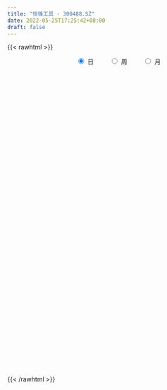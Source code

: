 ```yaml
---
title: "恒锋工具 - 300488.SZ"
date: 2022-05-25T17:25:42+08:00
draft: false
---
```

{{< rawhtml >}}
    <div style="text-align: center">
        <label style="padding: 1rem;"><input style="margin-right: .5rem" type="radio" name="period" value="D" checked onclick="period_change(this)">日</label>
        <label style="padding: 1rem;"><input style="margin-right: .5rem" type="radio" name="period" value="W" onclick="period_change(this)">周</label>
        <label style="padding: 1rem;"><input style="margin-right: .5rem" type="radio" name="period" value="M" onclick="period_change(this)">月</label>
    </div>
    <div id="chart" style="height: 700px;"></div> 
    <script type="text/javascript">
        const D_v = [8839.07,9034.02,9345.51,4179.77,5065.8,4293.66,4406.74,3282.88,3665.0,14437.12,8875.7,5295.38,13272.18,8239.6,11278.97,6161.61,7065.57,14830.37,6441.49,9474.34,7080.69,8340.84,6240.27,9686.44,15374.88,21040.37,10552.42,12765.21,12335.28,9760.0,11412.93,9652.72,7836.73,10549.0,8580.69,19191.14,10456.09,7074.95,10944.0,7966.42,16701.14,15852.71,10673.28,10720.0,10933.0,8165.0,4301.67,8376.94,8800.79,7139.0,7229.56,6101.63,8291.16,5409.12,11741.12,18243.41,48262.6,28900.81,21691.26,14939.81,33031.44,22241.63,21583.4,23298.48,22683.01,18794.8,16626.09,26479.14,33781.96,71876.6,116127.8,97113.93,62068.08,91323.0,140605.75,173870.41,182452.78,175380.12,167143.51,139121.96,132059.77,99526.22,109071.66,81235.2,68515.44,76424.18,185397.11,203188.18,191664.26,216192.16,172172.08,168892.62,126025.93,119082.99,213764.96,161358.64,138566.24,103471.21,89012.67,100496.73,121707.42,177128.0,137293.81,122575.86,153940.69,110190.83,99238.26,153418.66,105345.93,130640.81,99515.57,72335.19,76549.93,73444.94,87916.99,55834.6,65925.81,73007.37,116765.07,65396.79,99217.35,124421.33,89564.61,73727.4,64394.77,88658.69,79735.59,119133.33,82183.86,86431.78,62596.11,55631.44,48901.65,53562.04,45163.77,49666.1,32885.42,30960.63,21417.16,27208.65,17752.84,34977.07,25179.53,30645.44,22427.57,28686.05,54032.9,40973.36,36923.39,20363.81,19951.69,23893.63,28023.4,17938.21,44817.46,25237.6,20109.0,16294.37,18598.27,22865.6,21527.5,21287.84,15804.0,14431.31,12785.28,13298.18,13847.1,17082.81,18701.64,18185.04,28770.83,15801.96,72013.81,56499.48,26057.24,47877.15,49304.66,67525.31,44841.35,41057.81,31612.72,49639.1,37973.96,31698.81,106765.86,98119.83,45350.4,37151.45,51149.85,37664.07,77292.88,40842.02,38760.22,36287.69,21493.96,22373.0,22599.97,17500.81,27738.53,21858.0,18690.0,20538.86,15195.0,18752.73,29007.1,34403.72,19965.45,16919.17,32531.88,18223.99,15635.87,27668.0,15224.0,17776.6,19940.27,14862.88,11402.48,9796.61,13533.13,18409.87,19698.81,32693.48,50929.54,30867.6,27197.0,14929.14,13477.0,12423.75,13524.12,17071.0,17013.56,18656.57,20205.89,21551.28,19842.77,17253.0,23854.0,15382.22,37003.85,32655.69,20785.11,11507.45,12241.0,23843.0,14584.0,12012.69,15589.6,13476.71,22682.0,15834.6]
const D_histogram = [0.0,-0.029994302,-0.0669369112,-0.0889146602,-0.0873944275,-0.0888955646,-0.0728638354,-0.0605570698,-0.0440722152,0.003623796,0.0102997185,0.0272676743,0.0650510797,0.0678035547,0.0916965052,0.096107738,0.0987069175,0.1266125294,0.1290613376,0.1100263738,0.0986945222,0.0715000926,0.0317968605,0.017532846,0.0339613087,0.0744321993,0.0989632723,0.1317755355,0.1262763906,0.0986793921,0.0922770189,0.0590792029,0.0521736349,0.0071074348,-0.0065622039,0.0340018173,0.0406223221,0.0338243403,0.0099607072,-0.0157129573,-0.0047633771,0.012623389,-0.0128440737,-0.0644455927,-0.111068388,-0.1250700055,-0.1310079625,-0.1249001357,-0.0959615154,-0.1018745385,-0.1182407305,-0.1317350326,-0.1762450071,-0.1749187093,-0.1151778503,-0.017864017,0.1189990214,0.1947091995,0.2429935544,0.2339887126,0.2796359359,0.2894992179,0.2923495347,0.3021138748,0.267786278,0.2050973498,0.0936275255,0.0395376032,-0.0160474674,0.0612069794,0.3056017295,0.3789580806,0.3467834598,0.3157306978,0.5536853296,1.0026721925,1.4502561917,1.6059872548,1.6684365877,1.475803876,1.078971019,0.7109772384,0.3002338866,0.0092642811,-0.2986151435,-0.4579597724,-0.1976349879,0.0368419415,0.6096938647,0.6567516802,0.7570232595,0.4662988628,0.2420735404,-0.1787959888,-0.0412116414,-0.1682618521,-0.1312188132,-0.2801475747,-0.4823110622,-0.7693235033,-0.9267925884,-0.6027733444,-0.5420484108,-0.5564016778,-0.4237007642,-0.3905292424,-0.4684528738,-0.4213177491,-0.3943117005,-0.4327696369,-0.5934960488,-0.6679173377,-0.6694189325,-0.675303726,-0.8084471537,-0.8300130962,-0.7652204331,-0.7034736829,-0.5233778219,-0.4247698731,-0.2129593918,-0.035902153,0.0182751858,-0.0061715812,-0.1028535206,-0.0110411791,0.0633017254,0.1934912769,0.2556921717,0.1533729679,0.0442091865,-0.0068251387,-0.0436230762,-0.1811503988,-0.2516607462,-0.3524774938,-0.4636486513,-0.4531716662,-0.4604144755,-0.5143488959,-0.4850590485,-0.3785086513,-0.2939878822,-0.2806423552,-0.2430449681,-0.2535670873,-0.1629320291,-0.2206809038,-0.3627982718,-0.3925278062,-0.4036067164,-0.421916753,-0.4460285266,-0.414060251,-0.2927909989,-0.2150513952,-0.1637131882,-0.108904781,-0.0398681881,-0.0573392247,0.0022030151,-0.0303186164,0.003121579,0.0238147802,0.0813280798,0.0917106514,0.0781810636,0.1280524001,0.1228585768,0.1335591816,0.0295504865,-0.0369480274,0.1355089316,0.1203664285,0.0519773365,0.0615327682,0.1882242372,0.4252981158,0.5375564167,0.5765981224,0.5414993813,0.5556249108,0.4952117791,0.455211544,0.6275380107,0.6263688564,0.5629529235,0.4995774452,0.449259935,0.3889572034,0.347644944,0.3100361989,0.1617800039,0.0147547235,-0.0663894669,-0.1611860663,-0.2553739011,-0.3302589341,-0.4483556248,-0.5231443413,-0.5165359575,-0.4785002332,-0.4969746007,-0.5513199429,-0.456202619,-0.3249582585,-0.2435799423,-0.1652586825,-0.0804572422,-0.0118106196,0.0303752929,0.043484632,0.0235431287,-0.021865885,0.0181101903,0.0048061279,-0.0207847735,-0.0188645755,-0.0801688737,-0.0877217615,-0.1911764703,-0.1191379963,-0.0267624775,0.0365641818,0.0514771345,0.0345080488,0.0219793515,0.0013533036,-0.0704949108,-0.1807319389,-0.370104557,-0.5159822749,-0.5000542551,-0.4589859787,-0.3637000699,-0.2539139375,-0.1434066783,-0.0442953176,0.1038436488,0.1987667784,0.2778805547,0.3212448845,0.3449403317,0.3708719536,0.3621771341,0.3486402229,0.3498523341,0.3645533347,0.2705973969,0.2462248918]
const D_fast = [0.0,-0.0374928775,-0.0911697145,-0.1353761286,-0.1557045028,-0.179429531,-0.1816137607,-0.1844462625,-0.1789794617,-0.1303775015,-0.1211266494,-0.097341775,-0.0432955996,-0.023592236,0.0232248407,0.0516630081,0.0789389169,0.1384976612,0.1732118038,0.1816834334,0.1950252123,0.185705806,0.1539517889,0.144070986,0.1689897758,0.2280687163,0.2773406074,0.3430967544,0.3691667072,0.3662395567,0.3829064382,0.3644784229,0.3706162637,0.3273269223,0.3120167326,0.3610812081,0.3778572934,0.3795153968,0.3581419405,0.3285400366,0.3382987725,0.3588413859,0.3301629047,0.2624499875,0.1880600953,0.1427909764,0.1041010288,0.0789838216,0.0839320631,0.0525504054,0.0066240307,-0.0398040295,-0.1283752558,-0.1707786354,-0.1398322389,-0.0469844099,0.1196283839,0.2440158619,0.3530486054,0.4025409418,0.518097149,0.6003352355,0.676272936,0.7615657448,0.7941847175,0.7827701267,0.6947071838,0.6505016623,0.5909047248,0.6834609165,1.004256099,1.1723519702,1.2268732144,1.2747531269,1.6511290911,2.3507840021,3.1609320492,3.718159926,4.1977184059,4.3740366632,4.246946561,4.0566970899,3.7210122098,3.4323586745,3.049825464,2.7759908921,2.9869069296,3.2305943444,3.9558697338,4.1671154693,4.4566428635,4.2824931825,4.1187862452,3.6532177188,3.7804991558,3.6113834821,3.6156218178,3.3966561626,3.0739149095,2.5945715926,2.2054043604,2.3787302684,2.3039430992,2.1504894128,2.1772651353,2.1128043465,1.9177674966,1.8595731841,1.7880013075,1.641350962,1.3322505378,1.0908499145,0.9219935866,0.7472828615,0.4120276455,0.1829584289,0.0564459837,-0.0576756868,-0.0084242813,-0.0160088008,0.1425618326,0.3106435331,0.3693896684,0.3434000061,0.2210046866,0.3100567333,0.4002250692,0.5787874399,0.7049113777,0.6409354158,0.542823931,0.4900833211,0.4423796146,0.2595646922,0.1261391583,-0.0627969627,-0.289880283,-0.3926962145,-0.5150426427,-0.6975642871,-0.7895392018,-0.7776159675,-0.7665921688,-0.8234072307,-0.8465710856,-0.9204849766,-0.8705829257,-0.9835020263,-1.2163189624,-1.3441804483,-1.4561610376,-1.5799502624,-1.7155691677,-1.7871159549,-1.7390444524,-1.7150676975,-1.7046577876,-1.6770755756,-1.6180060298,-1.6498118725,-1.5897188789,-1.6298201645,-1.5955995744,-1.5689526782,-1.4911073586,-1.4577971241,-1.4517814461,-1.3698970095,-1.3443761887,-1.3002857885,-1.3969068619,-1.4726423826,-1.2663081907,-1.2513590867,-1.3067538446,-1.2818152208,-1.1080676926,-0.764669285,-0.5180218799,-0.3348306436,-0.2345545394,-0.0815227822,-0.0181329691,0.0556696817,0.3848806512,0.540303711,0.617626009,0.6791448919,0.7411423655,0.7780789347,0.8236779113,0.8635782159,0.7557670219,0.6124304224,0.5146888652,0.3795957493,0.2215644392,0.0641146726,-0.1660709242,-0.371645726,-0.4941713317,-0.5757606657,-0.7184786833,-0.9106540112,-0.9295873421,-0.8795825462,-0.8590992155,-0.8220926264,-0.7574054967,-0.691711529,-0.6419317933,-0.6179512962,-0.6320070173,-0.6828825023,-0.6383788794,-0.6504814098,-0.6812685045,-0.6840644504,-0.765410967,-0.7948942952,-0.9461431217,-0.9038891467,-0.8182042472,-0.7457365426,-0.7179543062,-0.7262963797,-0.7333302392,-0.7536179611,-0.8430899033,-0.998509916,-1.2804086734,-1.55528196,-1.664367504,-1.7380457223,-1.7336848309,-1.6873771829,-1.6127215933,-1.524684062,-1.3505841834,-1.2059693591,-1.0573854443,-0.9337098934,-0.8237793632,-0.7051297529,-0.6232802889,-0.5496571443,-0.4609819496,-0.3551426153,-0.3814492039,-0.3442654861]
const D_slow = [0.0,-0.0074985755,-0.0242328033,-0.0464614684,-0.0683100752,-0.0905339664,-0.1087499252,-0.1238891927,-0.1349072465,-0.1340012975,-0.1314263679,-0.1246094493,-0.1083466794,-0.0913957907,-0.0684716644,-0.0444447299,-0.0197680005,0.0118851318,0.0441504662,0.0716570596,0.0963306902,0.1142057133,0.1221549285,0.12653814,0.1350284671,0.153636517,0.178377335,0.2113212189,0.2428903166,0.2675601646,0.2906294193,0.30539922,0.3184426288,0.3202194875,0.3185789365,0.3270793908,0.3372349713,0.3456910564,0.3481812332,0.3442529939,0.3430621496,0.3462179969,0.3430069784,0.3268955803,0.2991284833,0.2678609819,0.2351089913,0.2038839573,0.1798935785,0.1544249439,0.1248647612,0.0919310031,0.0478697513,0.004140074,-0.0246543886,-0.0291203929,0.0006293625,0.0493066624,0.110055051,0.1685522291,0.2384612131,0.3108360176,0.3839234013,0.45945187,0.5263984395,0.5776727769,0.6010796583,0.6109640591,0.6069521923,0.6222539371,0.6986543695,0.7933938896,0.8800897546,0.9590224291,1.0974437615,1.3481118096,1.7106758575,2.1121726712,2.5292818182,2.8982327872,3.1679755419,3.3457198515,3.4207783232,3.4230943934,3.3484406076,3.2339506645,3.1845419175,3.1937524029,3.3461758691,3.5103637891,3.699619604,3.8161943197,3.8767127048,3.8320137076,3.8217107972,3.7796453342,3.7468406309,3.6768037373,3.5562259717,3.3638950959,3.1321969488,2.9815036127,2.84599151,2.7068910906,2.6009658995,2.5033335889,2.3862203704,2.2808909332,2.182313008,2.0741205988,1.9257465866,1.7587672522,1.5914125191,1.4225865876,1.2204747992,1.0129715251,0.8216664168,0.6457979961,0.5149535406,0.4087610723,0.3555212244,0.3465456861,0.3511144826,0.3495715873,0.3238582072,0.3210979124,0.3369233438,0.385296163,0.4492192059,0.4875624479,0.4986147445,0.4969084598,0.4860026908,0.4407150911,0.3777999045,0.2896805311,0.1737683682,0.0604754517,-0.0546281672,-0.1832153912,-0.3044801533,-0.3991073161,-0.4726042867,-0.5427648755,-0.6035261175,-0.6669178893,-0.7076508966,-0.7628211226,-0.8535206905,-0.9516526421,-1.0525543212,-1.1580335094,-1.2695406411,-1.3730557038,-1.4462534535,-1.5000163023,-1.5409445994,-1.5681707946,-1.5781378417,-1.5924726478,-1.5919218941,-1.5995015481,-1.5987211534,-1.5927674584,-1.5724354384,-1.5495077756,-1.5299625097,-1.4979494096,-1.4672347654,-1.43384497,-1.4264573484,-1.4356943553,-1.4018171224,-1.3717255152,-1.3587311811,-1.343347989,-1.2962919298,-1.1899674008,-1.0555782966,-0.911428766,-0.7760539207,-0.637147693,-0.5133447482,-0.3995418622,-0.2426573596,-0.0860651455,0.0546730854,0.1795674467,0.2918824305,0.3891217313,0.4760329673,0.553542017,0.593987018,0.5976756989,0.5810783322,0.5407818156,0.4769383403,0.3943736068,0.2822847006,0.1514986153,0.0223646259,-0.0972604324,-0.2215040826,-0.3593340683,-0.4733847231,-0.5546242877,-0.6155192733,-0.6568339439,-0.6769482544,-0.6799009093,-0.6723070861,-0.6614359281,-0.655550146,-0.6610166172,-0.6564890697,-0.6552875377,-0.6604837311,-0.6651998749,-0.6852420934,-0.7071725337,-0.7549666513,-0.7847511504,-0.7914417698,-0.7823007243,-0.7694314407,-0.7608044285,-0.7553095906,-0.7549712647,-0.7725949924,-0.8177779771,-0.9103041164,-1.0392996851,-1.1643132489,-1.2790597436,-1.369984761,-1.4334632454,-1.469314915,-1.4803887444,-1.4544278322,-1.4047361376,-1.3352659989,-1.2549547778,-1.1687196949,-1.0760017065,-0.985457423,-0.8982973672,-0.8108342837,-0.71969595,-0.6520466008,-0.5904903779]
const D_data = [['2021-05-14', 15.76, 15.67, 15.61, 15.89],['2021-05-17', 15.68, 15.2, 15.0, 15.68],['2021-05-18', 15.19, 14.89, 14.85, 15.36],['2021-05-19', 14.74, 14.85, 14.65, 15.0],['2021-05-20', 14.86, 15.01, 14.79, 15.1],['2021-05-21', 14.85, 14.89, 14.82, 15.16],['2021-05-24', 14.81, 15.07, 14.81, 15.12],['2021-05-25', 15.07, 15.03, 14.91, 15.07],['2021-05-26', 15.0, 15.1, 15.0, 15.13],['2021-05-27', 15.05, 15.63, 15.05, 15.68],['2021-05-28', 15.55, 15.25, 15.23, 15.88],['2021-05-31', 15.2, 15.44, 15.2, 15.51],['2021-06-01', 15.5, 15.87, 15.36, 15.88],['2021-06-02', 15.87, 15.58, 15.58, 15.9],['2021-06-03', 15.65, 15.97, 15.55, 15.98],['2021-06-04', 15.97, 15.87, 15.81, 16.09],['2021-06-07', 15.92, 15.94, 15.62, 16.09],['2021-06-08', 15.94, 16.43, 15.93, 16.48],['2021-06-09', 16.39, 16.3, 16.2, 16.4],['2021-06-10', 16.2, 16.09, 15.91, 16.39],['2021-06-11', 16.09, 16.2, 15.95, 16.29],['2021-06-15', 16.45, 15.98, 15.93, 16.53],['2021-06-16', 15.88, 15.7, 15.66, 16.12],['2021-06-17', 15.85, 15.91, 15.72, 16.35],['2021-06-18', 15.82, 16.34, 15.6, 16.35],['2021-06-21', 16.25, 16.86, 16.09, 17.47],['2021-06-22', 16.7, 16.93, 16.65, 17.06],['2021-06-23', 16.86, 17.31, 16.64, 17.36],['2021-06-24', 17.3, 17.04, 16.95, 17.65],['2021-06-25', 16.9, 16.8, 16.53, 17.01],['2021-06-28', 16.75, 17.09, 16.48, 17.26],['2021-06-29', 17.09, 16.75, 16.7, 17.18],['2021-06-30', 16.93, 17.06, 16.53, 17.25],['2021-07-01', 17.17, 16.51, 16.0, 17.19],['2021-07-02', 16.59, 16.79, 16.45, 16.97],['2021-07-05', 16.8, 17.6, 16.71, 17.72],['2021-07-06', 17.58, 17.38, 17.16, 17.58],['2021-07-07', 17.3, 17.29, 17.19, 17.39],['2021-07-08', 17.29, 17.06, 16.8, 17.65],['2021-07-09', 16.96, 16.95, 16.77, 17.17],['2021-07-12', 17.0, 17.41, 16.88, 17.68],['2021-07-13', 17.39, 17.62, 17.22, 17.78],['2021-07-14', 17.59, 17.11, 17.08, 17.59],['2021-07-15', 17.16, 16.59, 16.56, 17.25],['2021-07-16', 16.63, 16.36, 16.22, 16.66],['2021-07-19', 16.28, 16.55, 16.12, 16.61],['2021-07-20', 16.21, 16.53, 16.21, 16.57],['2021-07-21', 16.5, 16.61, 16.46, 16.89],['2021-07-22', 16.7, 16.93, 16.62, 17.16],['2021-07-23', 16.9, 16.5, 16.4, 17.08],['2021-07-26', 16.27, 16.24, 16.01, 16.62],['2021-07-27', 16.54, 16.11, 16.1, 16.58],['2021-07-28', 16.05, 15.45, 15.2, 16.18],['2021-07-29', 15.46, 15.77, 15.46, 15.92],['2021-07-30', 16.11, 16.55, 16.08, 16.81],['2021-08-02', 16.32, 17.39, 16.28, 17.54],['2021-08-03', 17.88, 18.56, 17.55, 20.36],['2021-08-04', 17.83, 18.5, 17.79, 18.8],['2021-08-05', 18.5, 18.68, 18.13, 18.82],['2021-08-06', 18.47, 18.28, 18.0, 18.73],['2021-08-09', 18.28, 19.3, 18.2, 19.44],['2021-08-10', 19.15, 19.27, 18.8, 19.54],['2021-08-11', 19.3, 19.5, 19.0, 19.58],['2021-08-12', 19.4, 19.92, 19.3, 20.0],['2021-08-13', 19.51, 19.6, 19.3, 20.34],['2021-08-16', 19.3, 19.25, 19.05, 19.85],['2021-08-17', 18.92, 18.37, 18.28, 19.58],['2021-08-18', 18.83, 18.78, 18.48, 20.25],['2021-08-19', 19.4, 18.56, 17.82, 19.91],['2021-08-20', 18.05, 20.39, 17.8, 21.37],['2021-08-23', 21.8, 23.6, 21.0, 23.74],['2021-08-24', 25.28, 22.7, 22.31, 25.28],['2021-08-25', 21.98, 21.9, 21.48, 22.81],['2021-08-26', 21.9, 22.14, 21.27, 23.59],['2021-08-27', 22.0, 26.57, 21.25, 26.57],['2021-08-30', 26.33, 31.88, 25.83, 31.88],['2021-08-31', 33.0, 35.5, 32.0, 37.83],['2021-09-01', 36.23, 34.98, 32.63, 37.7],['2021-09-02', 32.91, 36.05, 32.91, 38.81],['2021-09-03', 34.15, 34.15, 33.3, 38.01],['2021-09-06', 34.0, 31.45, 29.89, 34.68],['2021-09-07', 31.61, 30.92, 30.01, 31.85],['2021-09-08', 30.4, 29.16, 28.71, 30.86],['2021-09-09', 29.22, 29.37, 28.31, 29.69],['2021-09-10', 29.33, 27.9, 27.73, 29.33],['2021-09-13', 28.38, 28.66, 27.79, 29.02],['2021-09-14', 28.31, 34.39, 28.05, 34.39],['2021-09-15', 33.08, 35.8, 32.55, 39.81],['2021-09-16', 35.27, 42.96, 34.83, 42.96],['2021-09-17', 44.35, 39.05, 38.7, 45.9],['2021-09-22', 38.64, 41.2, 36.09, 41.89],['2021-09-23', 39.97, 36.81, 36.64, 42.99],['2021-09-24', 36.63, 37.08, 35.41, 38.39],['2021-09-27', 36.46, 33.44, 32.3, 37.36],['2021-09-28', 34.47, 40.13, 34.47, 40.13],['2021-09-29', 38.02, 37.3, 36.7, 40.3],['2021-09-30', 38.31, 39.53, 38.31, 41.5],['2021-10-08', 40.0, 37.26, 35.86, 40.1],['2021-10-11', 37.86, 35.85, 33.74, 37.88],['2021-10-12', 35.67, 33.45, 32.71, 36.92],['2021-10-13', 33.44, 33.65, 31.0, 35.79],['2021-10-14', 33.73, 39.96, 33.12, 40.35],['2021-10-15', 37.34, 37.66, 37.18, 39.9],['2021-10-18', 36.92, 36.8, 36.08, 39.69],['2021-10-19', 35.93, 38.95, 35.69, 40.85],['2021-10-20', 38.6, 38.19, 37.8, 39.95],['2021-10-21', 38.1, 36.68, 36.63, 39.3],['2021-10-22', 36.02, 38.14, 34.78, 40.08],['2021-10-25', 36.8, 38.08, 36.5, 38.99],['2021-10-26', 38.0, 37.2, 37.2, 41.76],['2021-10-27', 35.9, 35.0, 35.0, 37.11],['2021-10-28', 36.5, 35.2, 33.88, 36.58],['2021-10-29', 35.0, 35.61, 34.85, 37.33],['2021-11-01', 35.12, 35.21, 34.64, 36.62],['2021-11-02', 35.43, 32.83, 32.74, 36.07],['2021-11-03', 32.64, 33.31, 32.15, 34.33],['2021-11-04', 33.5, 34.0, 33.0, 34.5],['2021-11-05', 33.97, 33.82, 33.12, 34.88],['2021-11-08', 33.34, 35.55, 31.9, 38.08],['2021-11-09', 34.85, 34.97, 34.58, 35.68],['2021-11-10', 34.51, 37.03, 34.51, 37.48],['2021-11-11', 37.0, 37.6, 36.62, 39.1],['2021-11-12', 36.79, 36.73, 36.39, 38.61],['2021-11-15', 36.71, 35.88, 35.78, 38.17],['2021-11-16', 35.73, 34.65, 34.31, 36.15],['2021-11-17', 34.7, 37.0, 34.4, 37.47],['2021-11-18', 37.01, 37.3, 36.6, 38.07],['2021-11-19', 37.22, 38.71, 36.4, 39.4],['2021-11-22', 38.55, 38.62, 37.41, 38.89],['2021-11-23', 38.99, 36.68, 36.68, 39.72],['2021-11-24', 36.64, 36.17, 35.65, 36.93],['2021-11-25', 36.18, 36.55, 35.69, 37.17],['2021-11-26', 36.0, 36.54, 35.78, 37.36],['2021-11-29', 35.5, 34.78, 34.49, 36.38],['2021-11-30', 34.9, 34.94, 34.75, 36.12],['2021-12-01', 34.72, 33.9, 33.26, 34.98],['2021-12-02', 33.75, 32.9, 32.83, 34.08],['2021-12-03', 33.05, 33.8, 32.65, 33.8],['2021-12-06', 33.46, 33.22, 33.15, 33.84],['2021-12-07', 33.7, 32.06, 31.78, 33.7],['2021-12-08', 32.06, 32.6, 32.06, 32.78],['2021-12-09', 32.7, 33.54, 32.45, 33.9],['2021-12-10', 33.0, 33.45, 32.81, 33.88],['2021-12-13', 33.46, 32.52, 32.3, 33.89],['2021-12-14', 32.22, 32.67, 32.21, 32.99],['2021-12-15', 32.63, 31.85, 31.81, 32.88],['2021-12-16', 32.15, 33.07, 31.8, 33.58],['2021-12-17', 32.88, 31.04, 31.02, 33.07],['2021-12-20', 30.63, 29.09, 29.02, 30.83],['2021-12-21', 29.2, 29.6, 28.86, 29.65],['2021-12-22', 29.5, 29.26, 29.18, 29.95],['2021-12-23', 29.45, 28.6, 28.52, 29.49],['2021-12-24', 28.61, 27.89, 27.51, 29.1],['2021-12-27', 27.89, 28.08, 27.19, 28.13],['2021-12-28', 28.02, 29.13, 27.94, 29.53],['2021-12-29', 29.5, 28.71, 28.43, 29.5],['2021-12-30', 28.67, 28.36, 28.21, 28.98],['2021-12-31', 28.36, 28.36, 28.36, 28.95],['2022-01-04', 28.37, 28.59, 28.0, 28.78],['2022-01-05', 28.58, 27.38, 27.36, 28.6],['2022-01-06', 27.39, 28.21, 27.26, 28.5],['2022-01-07', 28.21, 26.89, 26.86, 28.49],['2022-01-10', 26.88, 27.48, 26.67, 27.58],['2022-01-11', 27.58, 27.25, 26.88, 27.87],['2022-01-12', 27.27, 27.74, 27.25, 27.82],['2022-01-13', 27.74, 27.18, 27.18, 27.75],['2022-01-14', 27.28, 26.72, 26.55, 27.41],['2022-01-17', 26.79, 27.48, 26.72, 27.65],['2022-01-18', 27.6, 26.8, 26.72, 27.6],['2022-01-19', 26.6, 26.91, 26.6, 27.45],['2022-01-20', 26.86, 25.08, 24.99, 27.0],['2022-01-21', 25.08, 24.88, 24.63, 25.45],['2022-01-24', 25.63, 28.0, 25.6, 29.86],['2022-01-25', 27.67, 25.98, 25.3, 27.92],['2022-01-26', 25.61, 24.96, 24.63, 26.04],['2022-01-27', 25.47, 25.63, 25.47, 27.7],['2022-01-28', 25.93, 27.38, 25.93, 27.5],['2022-02-07', 27.41, 29.82, 27.22, 30.38],['2022-02-08', 28.97, 29.43, 28.53, 29.51],['2022-02-09', 29.49, 29.23, 28.58, 29.58],['2022-02-10', 29.18, 28.64, 28.16, 29.2],['2022-02-11', 28.58, 29.54, 27.98, 29.57],['2022-02-14', 28.98, 28.82, 28.69, 30.2],['2022-02-15', 28.8, 29.12, 28.14, 29.16],['2022-02-16', 29.13, 32.53, 28.68, 33.6],['2022-02-17', 31.91, 31.3, 31.08, 34.5],['2022-02-18', 30.6, 30.82, 30.19, 31.27],['2022-02-21', 30.82, 30.92, 30.37, 31.1],['2022-02-22', 30.61, 31.19, 30.11, 31.99],['2022-02-23', 30.99, 31.15, 30.62, 31.49],['2022-02-24', 30.8, 31.47, 30.57, 33.6],['2022-02-25', 31.19, 31.64, 31.01, 31.98],['2022-02-28', 31.3, 30.02, 29.66, 31.32],['2022-03-01', 30.07, 29.39, 28.97, 30.38],['2022-03-02', 29.0, 29.66, 28.8, 29.82],['2022-03-03', 29.68, 29.0, 28.85, 29.72],['2022-03-04', 28.53, 28.4, 28.28, 29.34],['2022-03-07', 28.25, 28.01, 27.81, 28.66],['2022-03-08', 28.0, 26.68, 26.5, 28.36],['2022-03-09', 26.98, 26.34, 25.3, 27.1],['2022-03-10', 27.14, 26.77, 26.6, 27.3],['2022-03-11', 26.5, 26.88, 25.74, 26.93],['2022-03-14', 26.74, 25.81, 25.81, 26.74],['2022-03-15', 25.76, 24.7, 24.68, 26.1],['2022-03-16', 25.26, 26.22, 24.5, 26.28],['2022-03-17', 26.18, 26.9, 26.18, 27.33],['2022-03-18', 26.78, 26.54, 26.45, 27.24],['2022-03-21', 26.49, 26.68, 26.33, 27.04],['2022-03-22', 27.0, 27.01, 26.46, 27.67],['2022-03-23', 26.97, 27.09, 26.85, 27.41],['2022-03-24', 26.96, 26.97, 26.43, 27.17],['2022-03-25', 26.92, 26.69, 26.55, 27.88],['2022-03-28', 26.25, 26.19, 25.68, 26.94],['2022-03-29', 26.6, 25.6, 25.47, 26.77],['2022-03-30', 25.84, 26.56, 25.18, 26.7],['2022-03-31', 26.43, 25.88, 25.76, 26.5],['2022-04-01', 25.69, 25.52, 25.41, 25.78],['2022-04-06', 25.52, 25.69, 25.34, 25.9],['2022-04-07', 25.59, 24.6, 24.6, 25.59],['2022-04-08', 24.4, 24.92, 23.78, 25.26],['2022-04-11', 24.8, 23.2, 23.2, 24.8],['2022-04-12', 23.01, 25.08, 23.01, 25.68],['2022-04-13', 24.9, 25.61, 24.42, 27.48],['2022-04-14', 25.4, 25.56, 25.3, 26.42],['2022-04-15', 25.17, 25.09, 24.22, 25.46],['2022-04-18', 24.84, 24.61, 24.19, 25.1],['2022-04-19', 24.68, 24.5, 24.36, 25.27],['2022-04-20', 24.48, 24.21, 23.93, 24.91],['2022-04-21', 24.2, 23.18, 23.01, 24.27],['2022-04-22', 23.18, 21.99, 21.97, 23.4],['2022-04-25', 21.67, 19.84, 19.84, 21.67],['2022-04-26', 19.9, 18.98, 18.91, 20.63],['2022-04-27', 19.19, 20.09, 18.68, 20.1],['2022-04-28', 19.91, 20.0, 19.73, 20.87],['2022-04-29', 20.48, 20.53, 20.01, 20.8],['2022-05-05', 20.53, 20.82, 20.19, 21.18],['2022-05-06', 20.31, 21.06, 20.0, 21.58],['2022-05-09', 20.69, 21.2, 20.69, 21.58],['2022-05-10', 21.0, 22.3, 20.91, 23.51],['2022-05-11', 22.0, 22.21, 22.0, 23.23],['2022-05-12', 22.1, 22.48, 22.05, 22.7],['2022-05-13', 22.74, 22.42, 22.19, 22.76],['2022-05-16', 22.6, 22.45, 22.2, 22.78],['2022-05-17', 22.37, 22.74, 21.92, 22.99],['2022-05-18', 22.6, 22.5, 22.4, 22.88],['2022-05-19', 22.25, 22.53, 22.15, 22.69],['2022-05-20', 22.69, 22.84, 22.4, 22.96],['2022-05-23', 22.84, 23.23, 22.8, 23.23],['2022-05-24', 23.25, 21.81, 21.77, 23.82],['2022-05-25', 21.93, 22.48, 21.82, 22.52]]
const W_v = [49642.86,29547.9,19031.79,12727.32,12418.43,22686.44,24458.01,29616.87,27786.71,29324.75,18285.36,13841.54,34294.54,27305.51,28619.62,57011.92,110670.26,55539.5,32575.52,20564.03,18871.46,10776.98,9240.87,9163.69,9263.01,9475.79,31721.19,27071.2,28386.13,23610.26,6552.5,2584.19,27016.37,17066.15,14650.23,13012.39,10979.85,7737.52,60179.74,37627.85,39741.98,9287.19,64606.72,38270.98,38062.51,24077.64,16608.4,13154.11,12456.1,12536.23,12403.39,14645.15,9587.4,9722.28,9676.56,6724.81,9547.9,15365.37,15460.48,10459.8,4364.2,6448.14,5058.5,7314.5,5723.69,19434.86,21922.69,19485.14,33342.05,20398.8,13947.1,19283.73,12989.47,9159.4,8837.03,4575.48,10152.58,15476.4,11939.14,20662.91,19513.45,25344.88,47525.66,50740.22,35675.84,35158.83,46844.37,57089.13,43164.8,37416.56,50657.02,16524.54,83149.4,378776.8700000001,152316.4,94128.05,42516.38,78213.2,80946.72,94726.12,97819.19,106178.47,89967.5,252848.75,187143.8,255561.69,77724.7,75887.3,51461.8,66740.52,99151.22,87053.99,79872.13,11270.56,350611.21,198649.91,70126.46,75504.48,47142.1,48287.34,44308.36,30980.06,33719.36,50399.38,60352.86,38407.05,41790.45,81082.6,50280.92,64859.19,63619.9,50993.07,232856.43,186421.76,255775.01,106194.31,69922.93,66187.01,68400.85,47754.64,53140.84,37782.05,23763.56,15243.34,22229.15,25445.39,21629.21,62573.13,218721.99,47371.24,22692.83,43543.66,91392.01,72127.4,59677.12,67621.9,55954.43,31553.14,48739.17,67643.39,83701.95,109446.61,82130.71,108189.23,54397.5,30578.84,445159.9299999999,383216.23,196127.12,131481.56,89230.33,78199.43,98227.8,174593.0,76677.19,50902.2,56089.74,41060.54,60508.08,51005.64,52169.19,32607.33,31936.66,15671.77,15191.7,80564.25,117067.55,123462.17,61688.46,41001.98,30823.74,20306.28,28311.65,49119.3,35502.08,15522.29,32345.82,31918.76,34667.44,44247.74,44892.46,39642.43,66453.28,48032.07,55632.6,64880.13,36783.4,38772.59,132037.89,122837.96,167558.59,507238.56,837968.78,490408.29,872865.89,467090.6299999999,632772.8300000001,103471.21,625638.63,639364.3,484387.43,356129.71,495365.15,425649.78,335744.84,212237.96,126535.25,176765.32,129155.92,124396.64,84279.21,70165.87,98542.28,251752.34,234676.29,319908.86,244100.27,141514.84,106326.2,117324.0,110978.91,79206.23,41739.61,161386.43,71425.01,97270.07,41107.0,117334.32,78270.29,51993.31]
const W_histogram = [0.0,-0.1305645584,-0.1568713485,-0.1944309847,-0.208219977,-0.1260383851,-0.0038518418,0.0444642126,0.0968397133,0.0627798215,0.0598959177,0.0493042773,0.1103567985,0.0853739457,0.1104932098,0.1977003277,0.3111235044,0.2016187257,0.0310135561,-0.0868438123,-0.1541274857,-0.1839068444,-0.2200759042,-0.2317444593,-0.1996474074,-0.2024008236,-0.1469072867,-0.0570970135,-0.1012651718,-0.2460649787,-0.2814312651,-0.2879586362,-0.1513694494,-0.0175297289,0.0142963457,-0.0387150695,0.0084865476,0.049201692,0.1765232639,0.2243349739,0.1655337692,0.1359290144,0.1884521322,0.2339769163,0.2622144327,0.1458190695,0.0728006463,-0.0246597564,-0.131515248,-0.1354393617,-0.1223373262,-0.0296911734,0.0244726135,0.0597516361,0.049452814,0.0927323687,0.0780369752,0.1379819153,0.1103311315,0.0003145651,-0.1032685513,-0.1700378124,-0.189321396,-0.3075428596,-0.3693250764,-0.3556330848,-0.3468283307,-0.3547020297,-0.2420541959,-0.1951700647,-0.188040197,-0.1523126523,-0.1249795458,-0.0963020572,-0.0641984151,-0.0369084325,0.0026743877,0.0447858712,0.0598287107,-0.0197091703,-0.0396591714,-0.0153170331,0.0603321962,0.1260778029,0.1822714483,0.2725001601,0.2811012542,0.3470613881,0.311485776,0.3071535216,0.3382045417,0.3076925361,0.6558769443,0.6151059005,0.4226864893,0.2702334802,0.1006202349,-0.0075561571,0.022970466,0.0214137759,-0.038720512,-0.0654868917,-0.045944238,-0.0384497953,-0.0112110346,-0.0878200072,-0.1355749633,-0.1473777976,-0.1771031925,-0.1458241815,-0.0569072935,-0.002906337,0.005676963,-0.0203173973,0.0833897379,0.1190792261,0.0924188787,0.0115603873,-0.0331834709,-0.1463503118,-0.2007746628,-0.2420454653,-0.2334534763,-0.1891361188,-0.1456467654,-0.1102784593,-0.0477158069,0.0218157801,0.0449615316,0.0797544203,0.0113007492,-0.0361123983,0.0953671238,0.1837872453,0.2928715601,0.2497690768,0.1870167214,0.1706519958,0.0213193726,-0.0034175604,-0.0422486658,-0.1072270837,-0.1868260832,-0.1988382039,-0.2044259174,-0.2441249577,-0.2360560483,0.0135149861,-0.0468503086,-0.0714431553,-0.0974406702,-0.0709073594,0.0088093548,0.0171741424,0.0637553537,0.1487739287,0.1658751791,0.1814692656,0.2037391279,0.2412037307,0.2875673969,0.237843794,0.2879460603,0.2665146874,0.2734453798,0.2832604405,0.6912434659,0.7475568325,0.6205122039,0.5778000323,0.4011737995,0.3094844617,0.1948631957,-0.0334703311,-0.2597273455,-0.4324206459,-0.588676367,-0.6536780886,-0.7444376049,-0.7823202827,-0.7700177697,-0.7561143736,-0.7610750708,-0.698122046,-0.5734617255,-0.407138999,-0.173826693,-0.0949025853,-0.0382989481,-0.0465944884,-0.0558488477,-0.0739368848,-0.0357735252,0.016767841,0.0629883697,0.09754966,0.1304271898,0.1002400029,0.1046312049,0.1468193941,0.1916446744,0.223210864,0.2647246702,0.2796995645,0.2874668852,0.2417910196,0.2110482084,0.1850521241,0.2701858579,0.3937297075,0.5001511492,0.9330990719,1.6352296293,1.5829464935,2.1673717337,2.2780092843,2.3627681167,2.1202588721,1.850897736,1.5797135531,1.1259109879,0.6260947314,0.4221552019,0.3540437157,0.10898689,-0.2707540342,-0.5618643757,-0.9123460846,-1.3268134362,-1.5256146662,-1.6991481439,-1.7609117069,-1.8519443293,-1.6753605339,-1.358176287,-1.0225577089,-0.7200040391,-0.7114938568,-0.7763425336,-0.8066973623,-0.7807315832,-0.8032861783,-0.8168631348,-0.7730999574,-0.9026129425,-1.0272245785,-1.0128933924,-0.8569495517,-0.678455919,-0.5434168843]
const W_fast = [0.0,-0.163205698,-0.2287303252,-0.3148977075,-0.3807416942,-0.3300696986,-0.2088461157,-0.1494140081,-0.0728285791,-0.0911935155,-0.0791034399,-0.0773690109,0.0112727099,0.0076333434,0.06037591,0.1970081099,0.3882121627,0.3291120654,0.1662602848,0.0266919634,-0.0791235815,-0.1548796513,-0.2460676872,-0.3156723571,-0.333487157,-0.3868407791,-0.3680740639,-0.2925380441,-0.3620224954,-0.568338547,-0.6740626495,-0.7525796798,-0.6538328552,-0.524375567,-0.488975406,-0.5516655886,-0.5023423346,-0.4493267671,-0.2778743793,-0.1739789259,-0.1913966882,-0.1870191894,-0.0873830385,0.0166359747,0.1104270992,0.0304865034,-0.0243317583,-0.1279571,-0.2676914036,-0.3054753577,-0.3229576538,-0.2377342943,-0.1774523541,-0.1272354225,-0.125171041,-0.0587083942,-0.0538945438,0.040545875,0.0404778741,-0.069460051,-0.1988603052,-0.3081390194,-0.374752952,-0.5698601305,-0.7239736164,-0.7991898961,-0.8770922246,-0.9736414311,-0.9215071463,-0.9234155312,-0.9632957127,-0.9656463312,-0.9695581111,-0.9649561368,-0.9489020984,-0.9308392239,-0.8905878069,-0.8372798556,-0.8072798384,-0.8917450119,-0.9216098059,-0.9010969259,-0.8103646475,-0.7130995901,-0.6113380826,-0.4529843307,-0.3741079231,-0.2213824422,-0.1790866103,-0.1066304843,0.0089716713,0.0553827997,0.5675364439,0.6805418752,0.5937940864,0.5088994474,0.3644412607,0.2543758295,0.290645069,0.2944418229,0.224627407,0.1814893044,0.1895458987,0.1874278925,0.2118638945,0.1132999201,0.0316512232,-0.0169960605,-0.0909972535,-0.0961742879,-0.0214842233,0.031790149,0.0417926897,0.0107189801,0.1352735497,0.2007328444,0.1971772167,0.1192088222,0.0661690963,-0.0835853226,-0.1882033393,-0.2899855082,-0.3397568882,-0.3427235604,-0.3356458984,-0.3278472071,-0.2772135064,-0.2022279744,-0.16784184,-0.1131103462,-0.17873883,-0.2351800771,-0.0798587741,0.0545081588,0.2368103636,0.2561501496,0.2401519745,0.2664502478,0.1224474677,0.0968561447,0.0474628728,-0.044322316,-0.1706278363,-0.232349508,-0.2890437008,-0.3897739806,-0.4407190832,-0.1877693023,-0.2598471742,-0.3023008098,-0.3526584922,-0.3438520213,-0.2619329683,-0.2492746451,-0.1867545954,-0.0645425382,-0.005972493,0.0549889099,0.1281935542,0.2259590897,0.3442146051,0.3539519507,0.476040732,0.521238031,0.5965300683,0.6771602392,1.257954131,1.5011567058,1.5292401281,1.6309779646,1.5546451817,1.5403269594,1.4744214922,1.2377203827,0.9465315318,0.66573307,0.3623082572,0.1338870135,-0.1429819041,-0.3764446526,-0.5566465821,-0.7317717794,-0.9270012442,-1.0385787309,-1.0572838418,-0.992745865,-0.8028902323,-0.747691771,-0.7006628708,-0.7206070331,-0.7438236044,-0.7803958627,-0.7511758843,-0.6944425579,-0.6324749368,-0.5735262315,-0.5080419042,-0.5131690905,-0.4826200872,-0.4037270495,-0.3109906006,-0.223621695,-0.1159267212,-0.0310269357,0.0486071062,0.0633789955,0.0853982364,0.1056651831,0.2583453815,0.4803216579,0.7117808869,1.3780035776,2.4889415423,2.8323950299,3.9586632035,4.6388030752,5.3142539367,5.6018094102,5.7951727081,5.9189169134,5.7465920953,5.4032995215,5.3048987926,5.3252982352,5.1074881321,4.6600586993,4.228482264,3.6499140338,2.9037433232,2.3235384266,1.725217913,1.2232264233,0.6692077185,0.4269513804,0.4045915556,0.4845707065,0.6071233665,0.4377600846,0.1788257744,-0.0532033948,-0.2224205115,-0.4457966512,-0.6635893915,-0.8131012034,-1.1682674241,-1.5496852048,-1.7885773667,-1.846870914,-1.8379912611,-1.8388064474]
const W_slow = [0.0,-0.0326411396,-0.0718589767,-0.1204667229,-0.1725217171,-0.2040313134,-0.2049942739,-0.1938782207,-0.1696682924,-0.153973337,-0.1389993576,-0.1266732883,-0.0990840886,-0.0777406022,-0.0501172998,-0.0006922178,0.0770886583,0.1274933397,0.1352467287,0.1135357756,0.0750039042,0.0290271931,-0.025991783,-0.0839278978,-0.1338397496,-0.1844399555,-0.2211667772,-0.2354410306,-0.2607573235,-0.3222735682,-0.3926313845,-0.4646210435,-0.5024634059,-0.5068458381,-0.5032717517,-0.5129505191,-0.5108288822,-0.4985284592,-0.4543976432,-0.3983138997,-0.3569304574,-0.3229482038,-0.2758351708,-0.2173409417,-0.1517873335,-0.1153325661,-0.0971324045,-0.1032973436,-0.1361761556,-0.1700359961,-0.2006203276,-0.208043121,-0.2019249676,-0.1869870586,-0.1746238551,-0.1514407629,-0.1319315191,-0.0974360402,-0.0698532574,-0.0697746161,-0.0955917539,-0.138101207,-0.185431556,-0.2623172709,-0.35464854,-0.4435568112,-0.5302638939,-0.6189394013,-0.6794529503,-0.7282454665,-0.7752555157,-0.8133336788,-0.8445785653,-0.8686540796,-0.8847036834,-0.8939307915,-0.8932621946,-0.8820657268,-0.8671085491,-0.8720358416,-0.8819506345,-0.8857798928,-0.8706968437,-0.839177393,-0.7936095309,-0.7254844909,-0.6552091773,-0.5684438303,-0.4905723863,-0.4137840059,-0.3292328705,-0.2523097364,-0.0883405003,0.0654359748,0.1711075971,0.2386659671,0.2638210259,0.2619319866,0.2676746031,0.273028047,0.263347919,0.2469761961,0.2354901366,0.2258776878,0.2230749291,0.2011199273,0.1672261865,0.1303817371,0.086105939,0.0496498936,0.0354230702,0.034696486,0.0361157267,0.0310363774,0.0518838118,0.0816536184,0.104758338,0.1076484349,0.0993525671,0.0627649892,0.0125713235,-0.0479400428,-0.1063034119,-0.1535874416,-0.189999133,-0.2175687478,-0.2294976995,-0.2240437545,-0.2128033716,-0.1928647665,-0.1900395792,-0.1990676788,-0.1752258978,-0.1292790865,-0.0560611965,0.0063810727,0.0531352531,0.095798252,0.1011280952,0.1002737051,0.0897115386,0.0629047677,0.0161982469,-0.0335113041,-0.0846177834,-0.1456490229,-0.2046630349,-0.2012842884,-0.2129968656,-0.2308576544,-0.255217822,-0.2729446618,-0.2707423231,-0.2664487875,-0.2505099491,-0.2133164669,-0.1718476721,-0.1264803557,-0.0755455737,-0.0152446411,0.0566472082,0.1161081567,0.1880946717,0.2547233436,0.3230846885,0.3938997987,0.5667106651,0.7535998733,0.9087279242,1.0531779323,1.1534713822,1.2308424976,1.2795582965,1.2711907138,1.2062588774,1.0981537159,0.9509846242,0.787565102,0.6014557008,0.4058756301,0.2133711877,0.0243425943,-0.1659261734,-0.3404566849,-0.4838221163,-0.5856068661,-0.6290635393,-0.6527891856,-0.6623639227,-0.6740125448,-0.6879747567,-0.7064589779,-0.7154023592,-0.7112103989,-0.6954633065,-0.6710758915,-0.638469094,-0.6134090933,-0.5872512921,-0.5505464436,-0.502635275,-0.446832559,-0.3806513914,-0.3107265003,-0.238859779,-0.1784120241,-0.125649972,-0.079386941,-0.0118404765,0.0865919504,0.2116297377,0.4449045057,0.853711913,1.2494485364,1.7912914698,2.3607937909,2.9514858201,3.4815505381,3.9442749721,4.3392033603,4.6206811073,4.7772047902,4.8827435907,4.9712545196,4.9985012421,4.9308127335,4.7903466396,4.5622601184,4.2305567594,3.8491530928,3.4243660569,2.9841381302,2.5211520478,2.1023119144,1.7627678426,1.5071284154,1.3271274056,1.1492539414,0.955168308,0.7534939674,0.5583110716,0.3574895271,0.1532737434,-0.040001246,-0.2656544816,-0.5224606262,-0.7756839743,-0.9899213623,-1.159535342,-1.2953895631]
const W_data = [['2017-07-14', 20.3019, 20.4584, 19.5618, 21.5836],['2017-07-21', 20.3922, 18.4125, 17.8409, 20.3922],['2017-07-28', 18.1297, 19.1707, 18.1297, 19.5558],['2017-08-04', 18.9541, 18.7014, 18.6713, 19.2971],['2017-08-11', 18.7014, 18.6773, 18.4125, 19.1767],['2017-08-18', 18.8518, 19.9048, 18.6893, 19.977],['2017-08-25', 19.8567, 20.8796, 19.7363, 20.8976],['2017-09-01', 20.8796, 20.4042, 20.0372, 21.0601],['2017-09-08', 20.5125, 20.7592, 20.1034, 21.1504],['2017-09-15', 20.6148, 19.7664, 19.6822, 20.9337],['2017-09-22', 20.0372, 20.0853, 19.6761, 20.7412],['2017-09-29', 20.0853, 19.977, 19.5558, 20.314],['2017-10-13', 20.0853, 21.0601, 19.9229, 21.2045],['2017-10-20', 21.0661, 20.1455, 19.9229, 21.6558],['2017-10-27', 20.1455, 20.8435, 20.1455, 21.3429],['2017-11-03', 20.7051, 22.0469, 20.0372, 22.5644],['2017-11-10', 22.2635, 23.13, 22.083, 23.6354],['2017-11-17', 22.9615, 20.5667, 19.989, 23.3406],['2017-11-24', 20.5186, 19.1527, 18.5088, 20.7292],['2017-12-01', 19.1888, 19.0263, 18.7615, 19.5317],['2017-12-08', 18.9059, 19.0744, 17.8229, 19.4776],['2017-12-15', 18.9481, 19.1527, 18.3825, 19.273],['2017-12-22', 19.2128, 18.7315, 18.4727, 19.2309],['2017-12-29', 18.7254, 18.7194, 18.2019, 18.7856],['2018-01-05', 18.7435, 19.1346, 18.5449, 19.2489],['2018-01-12', 19.1466, 18.5931, 18.4667, 19.1466],['2018-01-19', 18.9481, 19.2971, 18.7315, 19.8446],['2018-01-26', 19.1346, 20.0071, 18.7976, 20.4524],['2018-02-02', 20.1575, 18.3524, 17.6363, 21.042],['2018-02-09', 18.0455, 16.3968, 15.6627, 18.3524],['2018-02-14', 16.4329, 17.0166, 16.4329, 17.0166],['2018-02-23', 17.1189, 16.9744, 16.8782, 17.2392],['2018-03-02', 17.1429, 18.8759, 17.0166, 19.8567],['2018-03-09', 18.7315, 19.4355, 18.5028, 19.6039],['2018-03-16', 19.4355, 18.5329, 18.3103, 19.7002],['2018-03-23', 18.5028, 17.3295, 17.0888, 18.9902],['2018-03-30', 16.9203, 18.4847, 16.8661, 18.563],['2018-04-04', 18.5931, 18.5931, 18.4547, 19.0744],['2018-04-13', 18.5931, 20.1575, 18.1177, 22.2575],['2018-04-20', 20.1575, 19.7363, 19.3633, 20.7592],['2018-04-27', 19.8025, 18.4727, 18.3764, 20.6991],['2018-05-04', 18.4186, 18.6713, 18.232, 19.1346],['2018-05-11', 18.8879, 19.8506, 18.4125, 20.7231],['2018-05-18', 19.5859, 20.1635, 19.3994, 20.4584],['2018-05-25', 20.2839, 20.32, 20.0973, 21.2346],['2018-06-01', 20.32, 18.4125, 18.1719, 20.3982],['2018-06-08', 18.4125, 18.5148, 18.3042, 19.3633],['2018-06-15', 18.3644, 17.7507, 17.5521, 18.7796],['2018-06-22', 17.51, 16.9985, 16.0117, 17.51],['2018-06-29', 16.9985, 17.859, 16.2644, 17.9312],['2018-07-06', 17.8289, 17.9673, 17.4799, 19.1286],['2018-07-13', 18.1719, 19.1612, 17.9673, 19.6225],['2018-07-20', 18.6089, 19.0459, 18.3054, 19.1187],['2018-07-27', 18.7545, 19.058, 18.7545, 19.4404],['2018-08-03', 19.058, 18.5725, 18.3479, 19.495],['2018-08-10', 19.0277, 19.3675, 17.9412, 19.4222],['2018-08-17', 19.2097, 18.7667, 18.3236, 19.4586],['2018-08-24', 18.6999, 19.8956, 18.4935, 20.5572],['2018-08-31', 19.8956, 18.973, 18.8152, 20.1626],['2018-09-07', 18.8152, 17.6013, 17.1461, 18.973],['2018-09-14', 17.6499, 17.049, 17.0308, 17.7045],['2018-09-21', 17.0247, 16.9216, 16.175, 17.0854],['2018-09-28', 16.8002, 17.1158, 15.4163, 17.5406],['2018-10-12', 16.9883, 15.2707, 14.7973, 16.9883],['2018-10-19', 15.4103, 15.1736, 14.7851, 15.6713],['2018-10-26', 15.5742, 15.6409, 14.5848, 16.7152],['2018-11-02', 15.5559, 15.2889, 14.16, 15.5559],['2018-11-09', 15.2464, 14.7184, 14.6577, 15.4103],['2018-11-16', 14.7184, 16.1811, 14.6698, 16.3875],['2018-11-23', 16.1872, 15.5135, 15.4163, 16.3875],['2018-11-30', 15.3496, 14.9004, 14.5848, 15.738],['2018-12-07', 15.3557, 15.125, 14.9065, 15.8351],['2018-12-14', 15.1311, 14.9611, 14.7912, 15.9383],['2018-12-21', 14.9369, 14.9187, 14.5666, 15.4649],['2018-12-28', 14.6577, 14.9369, 14.5666, 15.1432],['2019-01-04', 14.9308, 14.8701, 14.4149, 15.0036],['2019-01-11', 14.9915, 15.0643, 14.8762, 15.3253],['2019-01-18', 15.0765, 15.21, 14.8762, 15.5924],['2019-01-25', 15.1311, 14.9429, 14.8701, 15.2343],['2019-02-01', 14.9429, 13.4741, 12.8186, 15.1614],['2019-02-15', 13.4559, 13.8019, 13.3588, 14.0689],['2019-02-22', 13.9475, 14.2207, 13.8747, 14.3724],['2019-03-01', 14.251, 15.0279, 14.2207, 15.1675],['2019-03-08', 15.0522, 15.2403, 14.9065, 16.0658],['2019-03-15', 15.2343, 15.4588, 15.1007, 16.9641],['2019-03-22', 15.5742, 16.3571, 15.4831, 17.225],['2019-03-29', 16.084, 15.7259, 15.1129, 16.8487],['2019-04-04', 15.8716, 16.8123, 15.7866, 17.4071],['2019-04-12', 16.7273, 15.8109, 15.7805, 16.8669],['2019-04-19', 15.9505, 16.2782, 15.4042, 17.0794],['2019-04-26', 16.2964, 17.0005, 15.9626, 17.4617],['2019-04-30', 15.9323, 16.4482, 15.9323, 17.0551],['2019-05-10', 16.3692, 22.4205, 14.8701, 22.4205],['2019-05-17', 24.5751, 18.8881, 18.5542, 24.5751],['2019-05-24', 18.8092, 16.788, 16.6788, 19.3979],['2019-05-31', 16.7273, 16.6606, 16.2175, 17.4496],['2019-06-06', 16.6545, 15.7562, 15.647, 16.7273],['2019-06-14', 15.7805, 15.8473, 15.1736, 16.8548],['2019-06-21', 15.9929, 17.4193, 15.8412, 17.9048],['2019-06-28', 17.48, 17.1522, 16.9944, 18.093],['2019-07-05', 17.5042, 16.2818, 16.0262, 17.9716],['2019-07-12', 16.0852, 16.4588, 15.0332, 17.501],['2019-07-19', 16.095, 17.0094, 15.2888, 17.0094],['2019-07-26', 18.4744, 16.9308, 15.8296, 18.4744],['2019-08-02', 16.9013, 17.2847, 16.7833, 18.4842],['2019-08-09', 17.2257, 15.8394, 15.8001, 18.4645],['2019-08-16', 15.8787, 15.8001, 15.3085, 16.1147],['2019-08-23', 15.7706, 15.9967, 15.7116, 16.4686],['2019-08-30', 15.5051, 15.5444, 15.4363, 16.0655],['2019-09-06', 15.6723, 16.1933, 15.5936, 16.3802],['2019-09-12', 16.4097, 17.1667, 16.2622, 17.8156],['2019-09-20', 17.1864, 17.0979, 16.626, 17.442],['2019-09-27', 17.0291, 16.7046, 16.272, 17.3634],['2019-09-30', 16.8816, 16.2228, 15.8394, 17.0291],['2019-10-11', 16.2032, 18.0909, 16.2032, 21.0897],['2019-10-18', 18.0614, 17.7075, 17.3142, 18.5432],['2019-10-25', 17.5993, 17.0487, 16.7243, 17.8451],['2019-11-01', 16.9406, 16.1344, 15.7706, 17.383],['2019-11-08', 16.1245, 16.2523, 15.8492, 16.7439],['2019-11-15', 15.977, 14.9054, 14.748, 16.2228],['2019-11-22', 14.8955, 15.0528, 14.8464, 15.6034],['2019-11-29', 15.0528, 14.7775, 14.5907, 15.1905],['2019-12-06', 14.8464, 15.1118, 14.6104, 15.1217],['2019-12-13', 15.0528, 15.5149, 14.8759, 16.0164],['2019-12-20', 15.5248, 15.5838, 15.3281, 15.9475],['2019-12-27', 15.3576, 15.5641, 15.2396, 15.9279],['2020-01-03', 15.5248, 16.0754, 15.3183, 16.1835],['2020-01-10', 15.977, 16.4785, 15.8787, 16.7931],['2020-01-17', 16.4195, 16.1442, 16.1344, 16.6849],['2020-01-23', 16.1442, 16.4686, 15.977, 17.206],['2020-02-07', 14.8267, 15.0922, 13.8632, 15.22],['2020-02-14', 14.925, 15.0037, 14.807, 15.4265],['2020-02-21', 14.9643, 17.4715, 14.9643, 18.1794],['2020-02-28', 17.383, 17.619, 16.5473, 18.8087],['2020-03-06', 17.914, 18.5924, 17.6583, 19.8607],['2020-03-13', 17.8451, 17.0782, 16.4195, 18.3859],['2020-03-20', 17.1667, 16.7243, 15.4461, 17.8255],['2020-03-27', 16.4686, 17.2454, 16.1245, 17.4322],['2020-04-03', 17.2454, 15.22, 14.9348, 17.2847],['2020-04-10', 15.4166, 16.331, 15.3478, 17.2552],['2020-04-17', 16.2425, 15.977, 15.7706, 16.6161],['2020-04-24', 15.8492, 15.3183, 15.2396, 16.0262],['2020-04-30', 15.279, 14.6301, 13.7648, 15.6231],['2020-05-08', 14.6301, 15.0725, 14.4236, 15.4363],['2020-05-15', 15.1806, 14.9348, 14.748, 15.7116],['2020-05-22', 14.8267, 14.1876, 14.1581, 15.0823],['2020-05-29', 14.2073, 14.4826, 14.0991, 14.807],['2020-06-05', 14.4432, 18.0909, 14.4432, 18.0909],['2020-06-12', 18.8849, 14.6762, 14.4682, 19.0632],['2020-06-19', 14.5672, 14.8148, 14.5672, 14.9832],['2020-06-24', 14.8148, 14.5573, 14.5078, 14.9138],['2020-07-03', 14.5573, 15.1119, 14.3197, 15.1911],['2020-07-10', 15.1119, 16.0032, 15.1119, 16.429],['2020-07-17', 16.1616, 15.3199, 15.003, 16.429],['2020-07-24', 15.31, 15.9437, 15.2803, 16.4686],['2020-07-31', 15.9338, 16.835, 15.8942, 17.2113],['2020-08-07', 16.835, 16.3597, 16.1517, 17.0925],['2020-08-14', 16.3102, 16.5478, 15.8546, 16.7261],['2020-08-21', 16.637, 16.8746, 16.5775, 17.3203],['2020-08-28', 16.8746, 17.3995, 16.5577, 17.8847],['2020-09-04', 17.4094, 17.954, 17.2113, 18.3205],['2020-09-11', 17.8253, 16.9638, 16.429, 18.7562],['2020-09-18', 17.2212, 18.4492, 16.8746, 18.6175],['2020-09-25', 18.4591, 17.8847, 17.4094, 19.281],['2020-09-30', 18.1719, 18.4591, 16.9538, 19.0137],['2020-10-09', 18.5581, 18.8156, 18.4195, 19.2612],['2020-10-16', 19.0137, 25.4011, 18.5185, 27.045],['2020-10-23', 24.4801, 22.9253, 21.9845, 25.3218],['2020-10-30', 22.4203, 21.1032, 21.0141, 24.4405],['2020-11-06', 21.5884, 22.3212, 21.1626, 23.569],['2020-11-13', 22.3411, 20.5981, 19.8653, 22.9748],['2020-11-20', 20.7467, 21.3904, 19.6276, 22.7372],['2020-11-27', 21.2913, 20.9249, 20.2119, 21.5884],['2020-12-04', 21.1527, 18.8156, 18.5977, 22.7372],['2020-12-11', 18.7166, 17.6669, 17.4886, 18.776],['2020-12-18', 17.6768, 17.142, 16.8845, 18.1323],['2020-12-25', 17.1519, 16.1913, 16.0131, 17.3401],['2020-12-31', 16.1913, 16.3597, 15.6368, 16.3894],['2021-01-08', 16.3498, 15.1515, 14.4187, 16.7063],['2021-01-15', 15.1911, 14.9237, 14.1711, 15.1911],['2021-01-22', 14.8049, 14.9039, 14.8049, 15.6269],['2021-01-29', 14.9435, 14.3989, 14.29, 14.9832],['2021-02-05', 14.3494, 13.567, 13.3987, 14.5672],['2021-02-10', 13.5769, 13.9533, 13.26, 14.4385],['2021-02-19', 14.0127, 14.6663, 14.0127, 14.6762],['2021-02-26', 14.8148, 15.508, 14.6861, 16.122],['2021-03-05', 15.5971, 17.1123, 14.7059, 17.8253],['2021-03-12', 16.7063, 15.8249, 15.3595, 17.241],['2021-03-19', 15.8249, 15.7655, 15.4387, 16.8152],['2021-03-26', 15.7754, 14.9535, 14.7554, 15.9239],['2021-04-02', 15.0525, 14.7554, 14.5573, 15.4387],['2021-04-09', 14.696, 14.4187, 14.2701, 14.9039],['2021-04-16', 14.4385, 15.0327, 13.9731, 15.2307],['2021-04-23', 15.1416, 15.3496, 14.8841, 15.6467],['2021-04-30', 15.4783, 15.47, 14.8445, 15.78],['2021-05-07', 15.56, 15.51, 15.29, 15.68],['2021-05-14', 15.4, 15.67, 15.0, 15.89],['2021-05-21', 15.68, 14.89, 14.65, 15.68],['2021-05-28', 14.81, 15.25, 14.81, 15.88],['2021-06-04', 15.2, 15.87, 15.2, 16.09],['2021-06-11', 15.92, 16.2, 15.62, 16.48],['2021-06-18', 16.45, 16.34, 15.6, 16.53],['2021-06-25', 16.25, 16.8, 16.09, 17.65],['2021-07-02', 16.75, 16.79, 16.0, 17.26],['2021-07-09', 16.8, 16.95, 16.71, 17.72],['2021-07-16', 17.0, 16.36, 16.22, 17.78],['2021-07-23', 16.28, 16.5, 16.12, 17.16],['2021-07-30', 16.27, 16.55, 15.2, 16.81],['2021-08-06', 16.32, 18.28, 16.28, 20.36],['2021-08-13', 18.28, 19.6, 18.2, 20.34],['2021-08-20', 19.3, 20.39, 17.8, 21.37],['2021-08-27', 21.8, 26.57, 21.0, 26.57],['2021-09-03', 26.33, 34.15, 25.83, 38.81],['2021-09-10', 34.0, 27.9, 27.73, 34.68],['2021-09-17', 28.38, 39.05, 27.79, 45.9],['2021-09-24', 38.64, 37.08, 35.41, 42.99],['2021-09-30', 36.46, 39.53, 32.3, 41.5],['2021-10-08', 40.0, 37.26, 35.86, 40.1],['2021-10-15', 37.86, 37.66, 31.0, 40.35],['2021-10-22', 36.92, 38.14, 34.78, 40.85],['2021-10-29', 36.8, 35.61, 33.88, 41.76],['2021-11-05', 35.12, 33.82, 32.15, 36.62],['2021-11-12', 33.34, 36.73, 31.9, 39.1],['2021-11-19', 36.71, 38.71, 34.31, 39.4],['2021-11-26', 38.55, 36.54, 35.65, 39.72],['2021-12-03', 35.5, 33.8, 32.65, 36.38],['2021-12-10', 33.46, 33.45, 31.78, 33.9],['2021-12-17', 33.46, 31.04, 31.02, 33.89],['2021-12-24', 30.63, 27.89, 27.51, 30.83],['2021-12-31', 27.89, 28.36, 27.19, 29.53],['2022-01-07', 28.37, 26.89, 26.86, 28.78],['2022-01-14', 26.88, 26.72, 26.55, 27.87],['2022-01-21', 26.79, 24.88, 24.63, 27.65],['2022-01-28', 25.63, 27.38, 24.63, 29.86],['2022-02-11', 27.41, 29.54, 27.22, 30.38],['2022-02-18', 28.98, 30.82, 28.14, 34.5],['2022-02-25', 30.82, 31.64, 30.11, 33.6],['2022-03-04', 31.3, 28.4, 28.28, 31.32],['2022-03-11', 28.25, 26.88, 25.3, 28.66],['2022-03-18', 26.74, 26.54, 24.5, 27.33],['2022-03-25', 26.49, 26.69, 26.33, 27.88],['2022-04-01', 26.25, 25.52, 25.18, 26.94],['2022-04-08', 25.52, 24.92, 23.78, 25.9],['2022-04-15', 24.8, 25.09, 23.01, 27.48],['2022-04-22', 24.84, 21.99, 21.97, 25.27],['2022-04-29', 21.67, 20.53, 18.68, 21.67],['2022-05-06', 20.53, 21.06, 20.0, 21.58],['2022-05-13', 20.69, 22.42, 20.69, 23.51],['2022-05-20', 22.6, 22.84, 21.92, 22.99],['2022-05-27', 22.84, 22.48, 21.77, 23.82]]
const M_v = [755159.2899999999,529772.0800000001,319212.85,254987.87,545067.8899999999,365658.3499999999,217933.14,131919.7,307859.64,120465.46,506529.4000000001,107211.84,99252.43,85814.03,150782.97,72597.11,56824.38,102729.52,115920.03,96470.67,91988.56,101662.27,261054.0,51917.63,95207.87,59699.56,66481.83,145287.09,170308.24,58751.64,49820.13,53313.21,26330.64,43025.79,98543.04,50269.63,59740.66,84274.57,179594.53,204852.05,708370.72,296402.42,675325.0600000001,519268.14,344088.42,684848.91,180761.01,199139.16,221752.65,533891.1599999999,539376.23,189544.9700000001,84547.09,363461.24,322260.04,218189.65,423566.48,1055082.1199999999,438272.87,358188.92,196290.24,143364.38,363154.8199999999,144128.39,119749.69,218842.91,215198.41,1285996.1900000002,2944783.2300000004,1852861.5700000001,1711615.2900000003,670365.2799999999,504739.7,837445.6399999999,505187.48,383223.6,288704.92]
const M_histogram = [0.0,-0.5850548148,-0.8716279396,-0.7675957663,0.5075454959,0.8267173107,0.4468567218,0.0400888414,0.0762366697,0.5354221805,0.85848615,0.5672194499,0.1832315657,-0.0300938361,-0.142168957,-0.4524195218,-0.8139194645,-0.961670258,-1.0705028645,-0.9932008744,-0.9119944533,-0.7406638946,-0.7186689511,-0.6665258798,-0.5367951836,-0.4346638356,-0.37532446,-0.303197104,-0.2134766711,-0.179914864,-0.034397795,0.0499600768,-0.0007297331,-0.1674973028,-0.2340507016,-0.2426720757,-0.3251481039,-0.2319467148,-0.0899229792,0.0704262774,0.2011547001,0.3238237775,0.4333155728,0.3643837112,0.3627178177,0.3434932665,0.2526252749,0.266614702,0.3148573909,0.4158417498,0.3183784217,0.2138663509,0.1394112762,0.0984019664,0.2271895741,0.3540144417,0.481005372,0.7128384003,0.8613578762,0.5782070782,0.2490960201,0.1037766129,-0.0377737373,-0.0758220421,-0.0943485336,0.0058462432,0.0392558865,1.2708567791,2.2338420961,2.4655412874,2.4285263881,1.8423295888,1.2958254944,1.0309151608,0.5213559537,-0.1932401411,-0.5325796974]
const M_fast = [0.0,-0.7313185185,-1.2357986283,-1.3236653965,0.0783622397,0.6042133821,0.3360669737,-0.0606786964,-0.0054717007,0.5875693553,1.1252548623,0.9757930246,0.6376130318,0.416764171,0.2691468109,-0.1542086343,-0.7191884431,-1.1073568011,-1.4838151238,-1.6548133523,-1.8016055445,-1.8154409595,-1.9731132538,-2.0876016524,-2.0920697521,-2.098604363,-2.1330961024,-2.1367680224,-2.1004167573,-2.1118336662,-1.974916046,-1.878068155,-1.9289403981,-2.1375822935,-2.2626483677,-2.3319377607,-2.495700815,-2.4604861046,-2.3409431137,-2.1629872877,-1.98197019,-1.7783451682,-1.5605244798,-1.5383604135,-1.4493468526,-1.3826980872,-1.4104097601,-1.3297666575,-1.2028096209,-0.9978648245,-1.0157335472,-1.0667790303,-1.106381286,-1.1227901041,-0.9372051028,-0.7218766249,-0.4746343516,-0.0645917232,0.2992672218,0.1606681933,-0.1061688598,-0.2255441137,-0.3765378983,-0.4335417136,-0.4756553385,-0.3739990009,-0.330775386,1.2185397013,2.7399855424,3.5880700556,4.1581867533,4.0325723512,3.8100246304,3.802843087,3.4236228683,2.6607167383,2.1882322576]
const M_slow = [0.0,-0.1462637037,-0.3641706886,-0.5560696302,-0.4291832562,-0.2225039286,-0.1107897481,-0.1007675378,-0.0817083703,0.0521471748,0.2667687123,0.4085735747,0.4543814662,0.4468580071,0.4113157679,0.2982108875,0.0947310213,-0.1456865432,-0.4133122593,-0.6616124779,-0.8896110912,-1.0747770649,-1.2544443026,-1.4210757726,-1.5552745685,-1.6639405274,-1.7577716424,-1.8335709184,-1.8869400862,-1.9319188022,-1.9405182509,-1.9280282317,-1.928210665,-1.9700849907,-2.0285976661,-2.089265685,-2.170552711,-2.2285393897,-2.2510201345,-2.2334135652,-2.1831248901,-2.1021689458,-1.9938400526,-1.9027441248,-1.8120646703,-1.7261913537,-1.663035035,-1.5963813595,-1.5176670118,-1.4137065743,-1.3341119689,-1.2806453812,-1.2457925621,-1.2211920705,-1.164394677,-1.0758910666,-0.9556397236,-0.7774301235,-0.5620906545,-0.4175388849,-0.3552648799,-0.3293207266,-0.338764161,-0.3577196715,-0.3813068049,-0.3798452441,-0.3700312725,-0.0523170777,0.5061434463,1.1225287682,1.7296603652,2.1902427624,2.514199136,2.7719279262,2.9022669146,2.8539568793,2.720811955]
const M_data = [['2015-07-31', 9.0071, 26.801, 9.0071, 29.0295],['2015-08-31', 26.3158, 17.6334, 16.5845, 28.3688],['2015-09-30', 17.1706, 18.3875, 14.7294, 19.0332],['2015-10-30', 18.8466, 22.0642, 18.7085, 22.7249],['2015-11-30', 21.5006, 40.3135, 21.2803, 40.3135],['2015-12-31', 41.732, 33.1467, 32.4748, 43.1094],['2016-01-29', 32.9601, 24.707, 23.143, 32.9601],['2016-02-29', 24.3038, 22.4151, 22.4151, 29.1153],['2016-03-31', 22.3964, 26.9951, 21.2841, 28.4957],['2016-10-31', 29.6931, 33.8863, 29.6931, 39.3862],['2016-11-30', 33.0215, 34.886, 32.6583, 40.135],['2016-12-30', 34.257, 27.8923, 27.4243, 34.257],['2017-01-26', 28.1544, 25.2603, 22.7294, 29.3824],['2017-02-28', 25.3277, 25.9043, 23.9612, 26.5707],['2017-03-31', 25.9043, 26.2824, 25.7133, 29.1166],['2017-04-28', 26.2824, 22.4636, 21.5576, 26.9077],['2017-05-31', 22.4224, 19.5171, 18.9181, 22.6396],['2017-06-30', 19.5695, 20.0973, 18.0795, 22.2876],['2017-07-31', 20.2117, 19.0323, 17.8409, 21.5836],['2017-08-31', 18.9541, 20.3741, 18.4125, 21.0601],['2017-09-29', 20.2658, 19.977, 19.5558, 21.1504],['2017-10-31', 20.0853, 20.9879, 19.9229, 21.6558],['2017-11-30', 20.9819, 18.8879, 18.5088, 23.6354],['2017-12-29', 18.8939, 18.7194, 17.8229, 19.4776],['2018-01-31', 18.7435, 19.4896, 18.4667, 21.042],['2018-02-28', 19.61, 19.1527, 15.6627, 20.0071],['2018-03-30', 19.2188, 18.4847, 16.8661, 19.8567],['2018-04-27', 18.5931, 18.4727, 18.1177, 22.2575],['2018-05-31', 18.4186, 18.6592, 18.232, 21.2346],['2018-06-29', 18.5931, 17.859, 16.0117, 19.3633],['2018-07-31', 17.8289, 19.3858, 17.4799, 19.6225],['2018-08-31', 19.4222, 18.973, 17.9412, 20.5572],['2018-09-28', 18.8152, 17.1158, 15.4163, 18.973],['2018-10-31', 16.9883, 14.7244, 14.16, 16.9883],['2018-11-30', 14.7244, 14.9004, 14.5848, 16.3875],['2018-12-28', 15.3557, 14.9369, 14.5666, 15.9383],['2019-01-31', 14.9308, 13.2314, 12.8186, 15.5924],['2019-02-28', 13.2738, 14.9247, 13.1585, 14.9854],['2019-03-29', 14.9915, 15.7259, 14.7609, 17.225],['2019-04-30', 15.8716, 16.4482, 15.4042, 17.4617],['2019-05-31', 16.3692, 16.6606, 14.8701, 24.5751],['2019-06-28', 16.6545, 17.1522, 15.1736, 18.093],['2019-07-31', 17.5042, 17.6288, 15.0332, 18.4842],['2019-08-30', 17.383, 15.5444, 15.3085, 18.4645],['2019-09-30', 15.6723, 16.2228, 15.5936, 17.8156],['2019-10-31', 16.2032, 15.977, 15.9377, 21.0897],['2019-11-29', 16.0164, 14.7775, 14.5907, 16.7439],['2019-12-31', 14.8464, 15.8591, 14.6104, 16.0164],['2020-01-23', 15.9475, 16.4686, 15.8296, 17.206],['2020-02-28', 14.8267, 17.619, 13.8632, 18.8087],['2020-03-31', 17.914, 15.2396, 14.9348, 19.8607],['2020-04-30', 15.1217, 14.6301, 13.7648, 17.2552],['2020-05-29', 14.6301, 14.4826, 14.0991, 15.7116],['2020-06-30', 14.4432, 14.5078, 14.3197, 19.0632],['2020-07-31', 14.5969, 16.835, 14.5474, 17.2113],['2020-08-31', 16.835, 17.5777, 15.8546, 17.9243],['2020-09-30', 17.7263, 18.4591, 16.429, 19.281],['2020-10-30', 18.5581, 21.1032, 18.4195, 27.045],['2020-11-30', 21.5884, 21.628, 19.6276, 23.569],['2020-12-31', 21.5191, 16.3597, 15.6368, 22.1628],['2021-01-29', 16.3498, 14.3989, 14.1711, 16.7063],['2021-02-26', 14.3494, 15.508, 13.26, 16.122],['2021-03-31', 15.5971, 14.7554, 14.7059, 17.8253],['2021-04-30', 14.7554, 15.47, 13.9731, 15.78],['2021-05-31', 15.56, 15.44, 14.65, 15.89],['2021-06-30', 15.5, 17.06, 15.36, 17.65],['2021-07-30', 17.17, 16.55, 15.2, 17.78],['2021-08-31', 16.32, 35.5, 16.28, 37.83],['2021-09-30', 36.23, 39.53, 27.73, 45.9],['2021-10-29', 40.0, 35.61, 31.0, 41.76],['2021-11-30', 35.12, 34.94, 31.9, 39.72],['2021-12-31', 34.72, 28.36, 27.19, 34.98],['2022-01-28', 28.37, 27.38, 24.63, 29.86],['2022-02-28', 27.41, 30.02, 27.22, 34.5],['2022-03-31', 30.07, 25.88, 24.5, 30.38],['2022-04-29', 25.69, 20.53, 18.68, 27.48],['2022-05-31', 20.53, 22.48, 20.0, 23.82]]
        const D_a = [null,null,null,14.65,null,null,null,null,null,null,null,null,null,null,null,null,null,null,null,null,null,null,null,null,null,null,null,null,17.65,null,null,null,null,16.0,null,null,null,null,null,null,null,17.78,null,null,null,null,null,null,null,null,null,null,15.2,null,null,null,null,null,null,null,null,null,null,null,20.34,null,null,null,null,17.8,null,null,null,null,null,null,null,null,38.81,null,null,null,null,null,27.73,null,null,null,null,45.9,null,null,null,null,null,null,null,null,null,null,31.0,null,null,null,null,null,null,null,null,41.76,null,null,null,null,null,32.15,null,null,null,null,null,null,null,null,null,null,null,null,null,39.72,null,null,null,null,null,null,null,null,null,null,null,null,null,null,null,null,null,null,null,null,null,null,null,null,null,null,null,null,null,null,null,null,null,null,null,null,null,null,null,null,null,24.63,null,null,null,null,null,30.38,null,null,null,null,null,28.14,null,null,null,null,null,null,33.6,null,null,null,null,null,null,null,null,null,null,null,null,null,24.5,null,null,null,null,null,null,27.88,null,null,null,null,null,null,null,null,null,23.01,null,null,null,null,25.27,null,null,null,null,null,18.68,null,null,null,null,null,null,null,null,null,null,null,null,null,null,null,23.82,null]
const W_a = [null,17.8409,null,null,null,null,null,null,null,null,null,null,null,null,null,null,23.6354,null,null,null,null,null,null,null,null,null,null,null,null,15.6627,null,null,null,null,null,null,null,null,22.2575,null,null,null,null,null,null,null,null,null,16.0117,null,null,null,null,null,null,null,null,20.5572,null,null,null,null,null,null,null,null,14.16,null,null,null,null,null,15.9383,null,null,null,null,null,null,12.8186,null,null,null,null,null,null,null,null,null,null,null,null,null,24.5751,null,null,null,null,null,null,null,15.0332,null,null,null,null,null,null,null,null,null,null,null,null,21.0897,null,null,null,null,null,null,14.5907,null,null,null,null,null,null,null,null,null,null,null,null,19.8607,null,null,null,null,null,null,null,13.7648,null,null,null,null,null,19.0632,null,null,null,null,null,null,null,null,15.8546,null,null,null,null,null,null,null,null,27.045,null,null,null,null,null,null,null,null,null,null,null,null,null,null,null,null,13.26,null,null,null,null,null,null,null,null,null,null,null,null,null,null,null,null,null,null,null,null,null,null,null,null,null,null,null,null,null,null,45.9,null,null,null,null,null,null,null,null,null,null,null,null,null,null,null,null,null,null,null,null,null,null,null,null,null,null,null,null,null,null,18.68,null,null,null,null]
const M_a = [null,null,14.7294,null,null,null,null,null,null,null,40.135,null,null,null,null,null,null,null,null,null,null,null,null,null,null,15.6627,null,null,null,null,null,null,null,null,null,null,null,null,null,null,24.5751,null,null,null,null,null,null,null,null,null,null,13.7648,null,null,null,null,null,27.045,null,null,null,null,null,13.9731,null,null,null,null,45.9,null,null,null,null,null,null,null,null]
        const D_b = [[{ coord: ['2021-05-19', 17.65] }, { coord: ['2021-07-28', 16.0] }],[{ coord: ['2021-09-02', 38.81] }, { coord: ['2021-11-23', 31.0] }],[{ coord: ['2022-01-21', 30.38] }, { coord: ['2022-02-24', 28.14] }],[{ coord: ['2022-03-16', 25.27] }, { coord: ['2022-04-19', 24.5] }]]
const W_b = [[{ coord: ['2017-07-21', 22.2575] }, { coord: ['2018-08-24', 17.8409] }],[{ coord: ['2018-11-02', 15.9383] }, { coord: ['2021-02-10', 14.16] }]]
const M_b = [[{ coord: ['2015-09-30', 24.5751] }, { coord: ['2021-04-30', 15.6627] }]]
    </script>
{{< /rawhtml >}}
